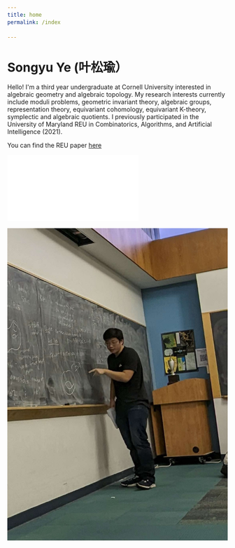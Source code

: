 ```yaml
---
title: home
permalink: /index

---
```

# Songyu Ye (叶松瑜）

Hello! I'm a third year undergraduate at Cornell University interested in algebraic geometry and algebraic topology. My research interests currently include moduli problems, geometric invariant theory, algebraic groups, representation theory, equivariant cohomology, equivariant K-theory, symplectic and algebraic quotients.
I previously participated in the University of Maryland REU in Combinatorics, Algorithms, and Artificial Intelligence (2021).

You can find the REU paper [here](https://arxiv.org/abs/2304.02745)

![CV](ye_cv.pdf)


![me](me-at-board.jpeg)

